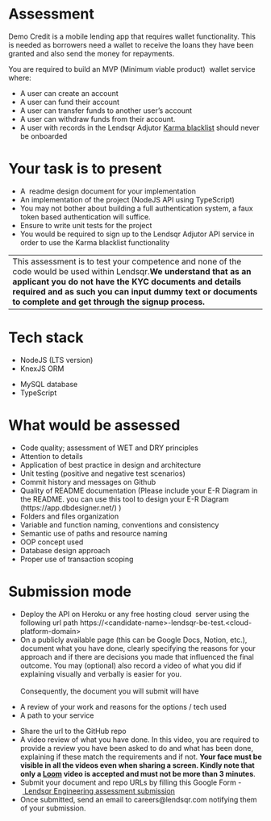 # Assessment

Demo Credit is a mobile lending app that requires wallet functionality. This is needed as borrowers need a wallet to receive the loans they have been granted and also send the money for repayments.

You are required to build an MVP (Minimum viable product)  wallet service where:

- A user can create an account
- A user can fund their account
- A user can transfer funds to another user’s account
- A user can withdraw funds from their account.
- A user with records in the Lendsqr Adjutor [Karma blacklist](https://www.google.com/url?q=https://api.adjutor.io\&sa=D\&source=editors\&ust=1751151409333102\&usg=AOvVaw34uoEugcjfxcYpumWVIWBq) should never be onboarded


# Your task is to present  

- A  readme design document for your implementation
- An implementation of the project (NodeJS API using TypeScript)
- You may not bother about building a full authentication system, a faux token based authentication will suffice.
- Ensure to write unit tests for the project
- You would be required to sign up to the Lendsqr Adjutor API service in order to use the Karma blacklist functionality

|                                                                                                                                                                                                                                                                                              |
| -------------------------------------------------------------------------------------------------------------------------------------------------------------------------------------------------------------------------------------------------------------------------------------------- |
| This assessment is to test your competence and none of the code would be used within Lendsqr.**We understand that as an applicant you do not have the KYC documents and details required and as such you can input dummy text or documents to complete and get through the signup process.** |


# Tech stack

- NodeJS (LTS version)
- KnexJS ORM

* MySQL database
* TypeScript


# What would be assessed

- Code quality; assessment of WET and DRY principles
- Attention to details
- Application of best practice in design and architecture
- Unit testing (positive and negative test scenarios)
- Commit history and messages on Github
- Quality of README documentation (Please include your E-R Diagram in the README. you can use this tool to design your E-R Diagram (https\://app.dbdesigner.net/) )
- Folders and files organization
- Variable and function naming, conventions and consistency
- Semantic use of paths and resource naming
- OOP concept used
- Database design approach
- Proper use of transaction scoping


# Submission mode

- Deploy the API on Heroku or any free hosting cloud  server using the following url path https\://\<candidate-name>-lendsqr-be-test.\<cloud-platform-domain>
- On a publicly available page (this can be Google Docs, Notion, etc.), document what you have done, clearly specifying the reasons for your approach and if there are decisions you made that influenced the final outcome. You may (optional) also record a video of what you did if explaining visually and verbally is easier for you.\
  \
  Consequently, the document you will submit will have

* A review of your work and reasons for the options / tech used
* A path to your service

- Share the url to the GitHub repo
- A video review of what you have done. In this video, you are required to provide a review you have been asked to do and what has been done, explaining if these match the requirements and if not. **Your face must be visible in all the videos even when sharing a screen. Kindly note that only a [**Loom**](https://www.google.com/url?q=https://loom.com\&sa=D\&source=editors\&ust=1751151409336439\&usg=AOvVaw26iI3Sa_d6L91VyL5DkIjn) video is accepted and must not be more than 3 minutes**.
- Submit your document and repo URLs by filling this Google Form - [ Lendsqr Engineering assessment submission](https://www.google.com/url?q=https://docs.google.com/forms/d/e/1FAIpQLSfkkH3dUHO0kdMafkHSDRCE76LFRiELFUQkLNqFguyxOCJdng/viewform?usp%3Dpp_url\&sa=D\&source=editors\&ust=1751151409336725\&usg=AOvVaw0S6dUUMCzhgx2Pddr-QvAS)
- Once submitted, send an email to careers\@lendsqr.com notifying them of your submission.
